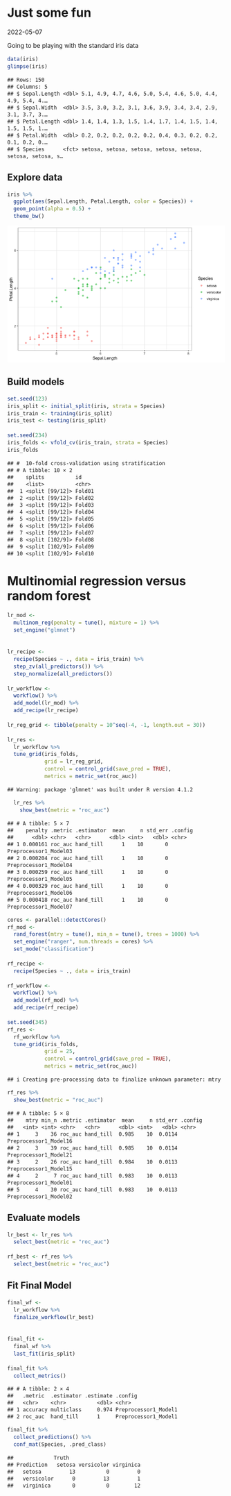 Just some fun
================
2022-05-07

Going to be playing with the standard iris data

``` r
data(iris)
glimpse(iris)
```

    ## Rows: 150
    ## Columns: 5
    ## $ Sepal.Length <dbl> 5.1, 4.9, 4.7, 4.6, 5.0, 5.4, 4.6, 5.0, 4.4, 4.9, 5.4, 4.…
    ## $ Sepal.Width  <dbl> 3.5, 3.0, 3.2, 3.1, 3.6, 3.9, 3.4, 3.4, 2.9, 3.1, 3.7, 3.…
    ## $ Petal.Length <dbl> 1.4, 1.4, 1.3, 1.5, 1.4, 1.7, 1.4, 1.5, 1.4, 1.5, 1.5, 1.…
    ## $ Petal.Width  <dbl> 0.2, 0.2, 0.2, 0.2, 0.2, 0.4, 0.3, 0.2, 0.2, 0.1, 0.2, 0.…
    ## $ Species      <fct> setosa, setosa, setosa, setosa, setosa, setosa, setosa, s…

## Explore data

``` r
iris %>%
  ggplot(aes(Sepal.Length, Petal.Length, color = Species)) +
  geom_point(alpha = 0.5) +
  theme_bw()
```

![](test_iris_files/figure-gfm/unnamed-chunk-2-1.png)<!-- -->

## Build models

``` r
set.seed(123)
iris_split <- initial_split(iris, strata = Species)
iris_train <- training(iris_split)
iris_test <- testing(iris_split)

set.seed(234)
iris_folds <- vfold_cv(iris_train, strata = Species)
iris_folds
```

    ## #  10-fold cross-validation using stratification 
    ## # A tibble: 10 × 2
    ##    splits          id    
    ##    <list>          <chr> 
    ##  1 <split [99/12]> Fold01
    ##  2 <split [99/12]> Fold02
    ##  3 <split [99/12]> Fold03
    ##  4 <split [99/12]> Fold04
    ##  5 <split [99/12]> Fold05
    ##  6 <split [99/12]> Fold06
    ##  7 <split [99/12]> Fold07
    ##  8 <split [102/9]> Fold08
    ##  9 <split [102/9]> Fold09
    ## 10 <split [102/9]> Fold10

# Multinomial regression versus random forest

``` r
lr_mod <- 
  multinom_reg(penalty = tune(), mixture = 1) %>% 
  set_engine("glmnet")


lr_recipe <- 
  recipe(Species ~ ., data = iris_train) %>% 
  step_zv(all_predictors()) %>% 
  step_normalize(all_predictors())

lr_workflow <- 
  workflow() %>% 
  add_model(lr_mod) %>% 
  add_recipe(lr_recipe)

lr_reg_grid <- tibble(penalty = 10^seq(-4, -1, length.out = 30))

lr_res <- 
  lr_workflow %>% 
  tune_grid(iris_folds,
            grid = lr_reg_grid,
            control = control_grid(save_pred = TRUE),
            metrics = metric_set(roc_auc))
```

    ## Warning: package 'glmnet' was built under R version 4.1.2

``` r
  lr_res %>% 
    show_best(metric = "roc_auc")
```

    ## # A tibble: 5 × 7
    ##    penalty .metric .estimator  mean     n std_err .config              
    ##      <dbl> <chr>   <chr>      <dbl> <int>   <dbl> <chr>                
    ## 1 0.000161 roc_auc hand_till      1    10       0 Preprocessor1_Model03
    ## 2 0.000204 roc_auc hand_till      1    10       0 Preprocessor1_Model04
    ## 3 0.000259 roc_auc hand_till      1    10       0 Preprocessor1_Model05
    ## 4 0.000329 roc_auc hand_till      1    10       0 Preprocessor1_Model06
    ## 5 0.000418 roc_auc hand_till      1    10       0 Preprocessor1_Model07

``` r
cores <- parallel::detectCores()
rf_mod <- 
  rand_forest(mtry = tune(), min_n = tune(), trees = 1000) %>% 
  set_engine("ranger", num.threads = cores) %>% 
  set_mode("classification")

rf_recipe <- 
  recipe(Species ~ ., data = iris_train)

rf_workflow <- 
  workflow() %>% 
  add_model(rf_mod) %>% 
  add_recipe(rf_recipe)

set.seed(345)
rf_res <- 
  rf_workflow %>% 
  tune_grid(iris_folds,
            grid = 25,
            control = control_grid(save_pred = TRUE),
            metrics = metric_set(roc_auc))
```

    ## i Creating pre-processing data to finalize unknown parameter: mtry

``` r
rf_res %>% 
  show_best(metric = "roc_auc")
```

    ## # A tibble: 5 × 8
    ##    mtry min_n .metric .estimator  mean     n std_err .config              
    ##   <int> <int> <chr>   <chr>      <dbl> <int>   <dbl> <chr>                
    ## 1     3    36 roc_auc hand_till  0.985    10  0.0114 Preprocessor1_Model16
    ## 2     3    39 roc_auc hand_till  0.985    10  0.0114 Preprocessor1_Model21
    ## 3     2    26 roc_auc hand_till  0.984    10  0.0113 Preprocessor1_Model15
    ## 4     2     7 roc_auc hand_till  0.983    10  0.0113 Preprocessor1_Model01
    ## 5     4    30 roc_auc hand_till  0.983    10  0.0113 Preprocessor1_Model02

## Evaluate models

``` r
lr_best <- lr_res %>%
  select_best(metric = "roc_auc")

rf_best <- rf_res %>%
  select_best(metric = "roc_auc")
```

## Fit Final Model

``` r
final_wf <- 
  lr_workflow %>% 
  finalize_workflow(lr_best)


final_fit <- 
  final_wf %>%
  last_fit(iris_split) 

final_fit %>%
  collect_metrics()
```

    ## # A tibble: 2 × 4
    ##   .metric  .estimator .estimate .config             
    ##   <chr>    <chr>          <dbl> <chr>               
    ## 1 accuracy multiclass     0.974 Preprocessor1_Model1
    ## 2 roc_auc  hand_till      1     Preprocessor1_Model1

``` r
final_fit %>%
  collect_predictions() %>%
  conf_mat(Species, .pred_class)
```

    ##             Truth
    ## Prediction   setosa versicolor virginica
    ##   setosa         13          0         0
    ##   versicolor      0         13         1
    ##   virginica       0          0        12
